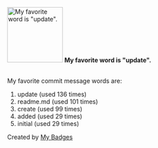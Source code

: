 <img src="https://my-badges.github.io/my-badges/favorite-word.png" alt="My favorite word is &quot;update&quot;." title="My favorite word is &quot;update&quot;." width="128">
<strong>My favorite word is &quot;update&quot;.</strong>
<br><br>

My favorite commit message words are:

1. update (used 136 times)
2. readme.md (used 101 times)
3. create (used 99 times)
4. added (used 29 times)
5. initial (used 29 times)


Created by <a href="https://github.com/my-badges/my-badges">My Badges</a>